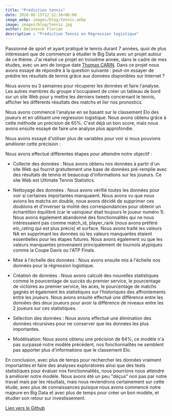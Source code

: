 ```yaml
---
title: "Prédiction tennis"
date: 2020-06-15T12:52:36+06:00
image_webp: images/blog/tennis.webp
image: images/blog/tennis.jpg
author: Deconinck Florian
description : "Prédiction Tennis en Régression logistique"
---
```


Passionné de sport et ayant pratiqué le tennis durant 7 années, quoi de plus intéressant que de commencer à étudier le Big Data avec un projet autour de ce thème. J'ai réalisé ce projet en troisième année, dans le cadre de mes études, avec un ami de longue date [Thomas CARIN](https://github.com/Thrynk). Dans ce projet nous avons essayé de répondre à la question suivante : peut-on essayer de prédire les résultats de tennis grâce aux données disponibles sur Internet ?

Nous avons eu 3 semaines pour récuperer les données et faire l'analyse. Les autres membres du groupe s'occupaient de créer un tableau de bord sur un site Web pour y mettre les derniers tweets concernant le tennis, afficher les différents résultats des matchs et lier nos pronostics.

Nous avons commencé l'analyse en se basant sur le classement Elo des joueurs et en utilisant une regression logistique. Nous avons obtenu grâce à cette méthode un précision de 65%. C'est déjà un bon score, mais nous avons ensuite essayé de faire une analyse plus approfondie.

Nous avons essayé d'utiliser plus de variables pour voir si nous pouvions améliorer cette précision :

Nous avons effectué différentes étapes pour atteindre notre objectif :

- Collecte des données : Nous avons obtenu nos données à partir d'un site Web qui fournit gratuitement une base de données pré-remplie avec des résultats de tennis et beaucoup d'informations sur les joueurs. Ce site Web est Ultimate Tennis Statistics.

- Nettoyage des données : Nous avons vérifié toutes les données pour voir si certaines importantes manquaient. Nous avons vu que nous avions les matchs en double, nous avons décidé de supprimer ces doublons et d'inverser la moitié des correspondances pour obtenir un échantillon équilibré (car le vainqueur était toujours le joueur numéro 1). Nous avons également abandonné des fonctionnalités qui ne nous intéressaient pas comme match_id, player_rank (nous avons préféré elo_rating qui est plus précis) et surface. Nous avons traité les valeurs NA en supprimant les données où les valeurs manquantes étaient essentielles pour les étapes futures. Nous avons également vu que les valeurs manquantes provenaient principalement de tournois atypiques comme la Coupe Davis ou l'ATP Finals.

- Mise à l'échelle des données : Nous avons ensuite mis à l'échelle nos données pour la régression logistique.

- Création de données : Nous avons calculé des nouvelles statistiques comme le pourcentage de succès du premier service, le pourcentage de victoires au premier service, les aces, le pourcentage de matchs gagnés et également les statistiques sur l'historiques des affrontements entre les joueurs. Nous avons ensuite effectué une différence entre les données des deux joueurs pour avoir la différence de niveaux entre les 2 joueurs sur ces statistiques.

- Sélection des données : Nous avons effectué une élimination des données récursives pour ne conserver que les données les plus importantes.

- Modélisation: Nous avons obtenu une précision de 64%, ce modèle n'a pas surpassé notre modèle précédent, nos fonctionnalités ne semblent pas apporter plus d'informations que le classement Elo.


En conclusion, avec plus de temps pour rechercher les données vraiment importantes et faire des analyses exploratoires ainsi que des tests statistiques pour évaluer nos fonctionnalités, nous pourrions nous attendre à améliorer notre modèle. Nous avons été un peu "déçus" non pas par notre travail mais par les résultats, mais nous reviendrons certainement sur cette étude, avec plus de connaissances puisque nous avons commencé notre majeure en Big Data et avec plus de temps pour créer un bon modèle, et étudier son retour sur investissement.

[Lien vers le Github](https://github.com/Thrynk/Tennis-prediction)
